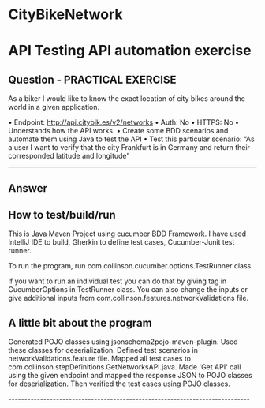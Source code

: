 # CityBikeNetwork
API Testing
API automation exercise
========================
Question - PRACTICAL EXERCISE
-----------------------------
As a biker I would like to know the exact location of city bikes around the world in a given application.

•             Endpoint: http://api.citybik.es/v2/networks
•             Auth: No
•             HTTPS: No
•             Understands how the API works.
•             Create some BDD scenarios and automate them using Java to test the API
•             Test this particular scenario: “As a user I want to verify that the city Frankfurt is in Germany and return their corresponded latitude and longitude”
*****************************

Answer
-----------------------------

How to test/build/run
---------------------
This is Java Maven Project using cucumber BDD Framework. I have used IntelliJ IDE to build, Gherkin to define
test cases, Cucumber-Junit test runner.

To run the program, run com.collinson.cucumber.options.TestRunner class.

If you want to run an individual test you can do that by giving tag in CucumberOptions in TestRunner class.
You can also change the inputs or give additional inputs from com.collinson.features.networkValidations file.

A little bit about the program
------------------------------
Generated POJO classes using jsonschema2pojo-maven-plugin. Used these classes for deserialization.
Defined test scenarios in networkValidations.feature file.
Mapped all test cases to com.collinson.stepDefinitions.GetNetworksAPI.java.
Made 'Get API' call using the given endpoint and mapped the response JSON to POJO classes for deserialization.
Then verified the test cases using POJO classes.

----*----*----*----*----*----*----*----*----*----*----*----*----*----*----*----*----*----*----
